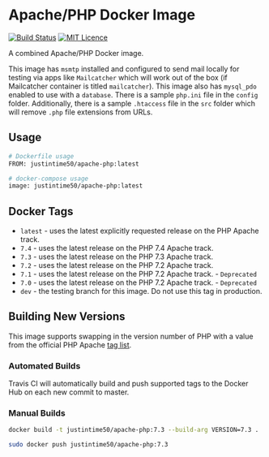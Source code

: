 # Apache/PHP Docker Image

[![Build Status](https://travis-ci.org/Justintime50/apache-php-docker.svg?branch=master)](https://travis-ci.org/Justintime50/apache-php-docker)
[![MIT Licence](https://badges.frapsoft.com/os/mit/mit.svg?v=103)](https://opensource.org/licenses/mit-license.php)

A combined Apache/PHP Docker image.

This image has `msmtp` installed and configured to send mail locally for testing via apps like `Mailcatcher` which will work out of the box (if Mailcatcher container is titled `mailcatcher`). This image also has `mysql_pdo` enabled to use with a `database`. There is a sample `php.ini` file in the `config` folder. Additionally, there is a sample `.htaccess` file in the `src` folder which will remove `.php` file extensions from URLs.

## Usage

```bash
# Dockerfile usage
FROM: justintime50/apache-php:latest

# docker-compose usage
image: justintime50/apache-php:latest
```

## Docker Tags

- `latest` - uses the latest explicitly requested release on the PHP Apache track.
- `7.4` - uses the latest release on the PHP 7.4 Apache track.
- `7.3` - uses the latest release on the PHP 7.3 Apache track.
- `7.2` - uses the latest release on the PHP 7.2 Apache track.
- `7.1` - uses the latest release on the PHP 7.2 Apache track. - `Deprecated`
- `7.0` - uses the latest release on the PHP 7.2 Apache track. - `Deprecated`
- `dev` - the testing branch for this image. Do not use this tag in production.

## Building New Versions

This image supports swapping in the version number of PHP with a value from the official PHP Apache [tag list](https://hub.docker.com/_/php).

### Automated Builds

Travis CI will automatically build and push supported tags to the Docker Hub on each new commit to master.

### Manual Builds

```bash
docker build -t justintime50/apache-php:7.3 --build-arg VERSION=7.3 .

sudo docker push justintime50/apache-php:7.3
```
